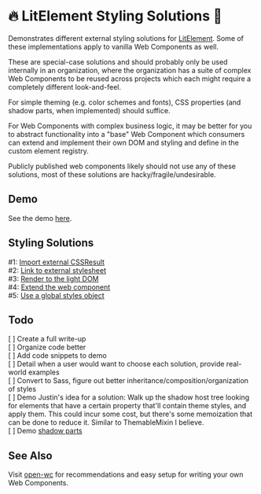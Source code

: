 # 🔥 LitElement Styling Solutions 💄

Demonstrates different external styling solutions for [LitElement](https://lit-element.polymer-project.org/). Some of these implementations apply to vanilla Web Components as well.

These are special-case solutions and should probably only be used internally in an organization, where the organization has a suite of complex Web Components to be reused across projects which each might require a completely different look-and-feel.

For simple theming (e.g. color schemes and fonts), CSS properties (and shadow parts, when implemented) should suffice.

For Web Components with complex business logic, it may be better for you to abstract functionality into a "base" Web Component which consumers can extend and implement their own DOM and styling and define in the custom element registry.

Publicly published web components likely should not use any of these solutions, most of these solutions are hacky/fragile/undesirable.

## Demo

See the demo [here](https://arikimolloy.github.io/lit-element-styling-solutions/).

## Styling Solutions

\#1: [Import external CSSResult](./docs/import-external-cssresult/README.md)  
\#2: [Link to external stylesheet](./docs/link-to-external-stylesheet/README.md)  
\#3: [Render to the light DOM](./docs/render-to-light-dom/README.md)  
\#4: [Extend the web component](./docs/extend-web-component/README.md)  
\#5: [Use a global styles object](./docs/global-styles-object/README.md)

## Todo

[ ] Create a full write-up  
[ ] Organize code better  
[ ] Add code snippets to demo  
[ ] Detail when a user would want to choose each solution, provide real-world examples  
[ ] Convert to Sass, figure out better inheritance/composition/organization of styles  
[ ] Demo Justin's idea for a solution: Walk up the shadow host tree looking for elements that have a certain property that'll contain theme styles, and apply them. This could incur some cost, but there's some memoization that can be done to reduce it. Similar to ThemableMixin I believe.  
[ ] Demo [shadow parts](https://www.w3.org/TR/css-shadow-parts-1/)

## See Also

Visit [open-wc](https://open-wc.org/) for recommendations and easy setup for writing your own Web Components.
